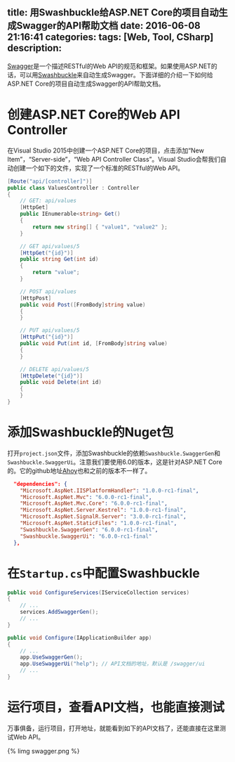 title: 用Swashbuckle给ASP.NET Core的项目自动生成Swagger的API帮助文档
date: 2016-06-08 21:16:41
categories:
tags: [Web, Tool, CSharp]
description:
---
[Swagger](http://swagger.io/)是一个描述RESTful的Web API的规范和框架。如果使用ASP.NET的话，可以用[Swashbuckle](https://github.com/domaindrivendev/Swashbuckle)来自动生成Swagger。下面详细的介绍一下如何给ASP.NET Core的项目自动生成Swagger的API帮助文档。

# 创建ASP.NET Core的Web API Controller
在Visual Studio 2015中创建一个ASP.NET Core的项目，点击添加“New Item”，“Server-side”，“Web API Controller Class”。Visual Studio会帮我们自动创建一个如下的文件，实现了一个标准的RESTful的Web API。

```csharp
[Route("api/[controller]")]
public class ValuesController : Controller
{
    // GET: api/values
    [HttpGet]
    public IEnumerable<string> Get()
    {
        return new string[] { "value1", "value2" };
    }

    // GET api/values/5
    [HttpGet("{id}")]
    public string Get(int id)
    {
        return "value";
    }

    // POST api/values
    [HttpPost]
    public void Post([FromBody]string value)
    {
    }

    // PUT api/values/5
    [HttpPut("{id}")]
    public void Put(int id, [FromBody]string value)
    {
    }

    // DELETE api/values/5
    [HttpDelete("{id}")]
    public void Delete(int id)
    {
    }
}
```

# 添加Swashbuckle的Nuget包
打开`project.json`文件，添加Swashbuckle的依赖`Swashbuckle.SwaggerGen`和`Swashbuckle.SwaggerUi`。注意我们要使用6.0的版本，这是针对ASP.NET Core的。它的github地址[Ahoy](https://github.com/domaindrivendev/Ahoy)也和之前的版本不一样了。

```json
  "dependencies": {
    "Microsoft.AspNet.IISPlatformHandler": "1.0.0-rc1-final",
    "Microsoft.AspNet.Mvc": "6.0.0-rc1-final",
    "Microsoft.AspNet.Mvc.Core": "6.0.0-rc1-final",
    "Microsoft.AspNet.Server.Kestrel": "1.0.0-rc1-final",
    "Microsoft.AspNet.SignalR.Server": "3.0.0-rc1-final",
    "Microsoft.AspNet.StaticFiles": "1.0.0-rc1-final",
    "Swashbuckle.SwaggerGen": "6.0.0-rc1-final",
    "Swashbuckle.SwaggerUi": "6.0.0-rc1-final"
  },
```

# 在`Startup.cs`中配置Swashbuckle

```csharp
public void ConfigureServices(IServiceCollection services)
{
    // ...
    services.AddSwaggerGen();
    // ...
}

public void Configure(IApplicationBuilder app)
{
    // ...
    app.UseSwaggerGen();
    app.UseSwaggerUi("help"); // API文档的地址，默认是 /swagger/ui
    // ...
}
```

# 运行项目，查看API文档，也能直接测试

万事俱备，运行项目，打开地址，就能看到如下的API文档了，还能直接在这里测试Web API。

{% limg swagger.png %}